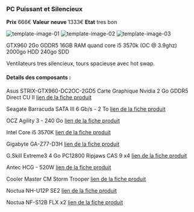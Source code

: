### PC Puissant et Silencieux
**Prix** 666€
**Valeur neuve** 1333€
**Etat** tres bon

![template-image-01](https://github.com/kigiri/annonces/raw/master/src/template/01.jpg)
![template-image-02](https://github.com/kigiri/annonces/raw/master/src/template/02.jpg)
![template-image-03](https://github.com/kigiri/annonces/raw/master/src/template/03.jpg)

GTX960 2Go GDDR5
16GB RAM
quand core i5 3570k (OC @ 3.9ghz)
2000go HDD
240go SDD

Ventilateurs tres silencieux, tours spacieuse avec hot swap.

#### Details des composants :
Asus STRIX-GTX960-DC2OC-2GD5 Carte Graphique Nvidia 2 Go GDDR5 Direct CU II
[lien de la fiche produit](https://www.amazon.fr/gp/product/B00SKWIISQ/ref=oh_aui_detailpage_o03_s00?ie=UTF8&psc=1)

Seagate Barracuda SATA III 6 Gb/s - 2 To
[lien de la fiche produit](https://www.materiel.net/disque-dur-3-5-pouces/seagate-barracuda-sata-iii-6-gb-s-2-to-75120.html)

OCZ Agility 3 - 240 Go
[lien de la fiche produit](https://www.materiel.net/disque-ssd/ocz-agility-3-240-go-67568.html)

Intel Core i5 3570K
[lien de la fiche produit](https://www.materiel.net/processeur-socket-1155/intel-core-i5-3570k-76134.html)

Gigabyte GA-Z77-D3H
[lien de la fiche produit](https://www.materiel.net/cartes-meres/gigabyte-ga-z77-d3h-76922.html)

G.Skill Extreme3 4 Go PC12800 Ripjaws CAS 9 x4
[lien de la fiche produit](https://www.materiel.net/barrette-memoire-pour-pc/g-skill-extreme3-4-go-pc12800-ripjaws-cas-9-54725.html)

Antec HCG - 520W
[lien de la fiche produit](https://www.materiel.net/alimentation-pour-pc/antec-hcg-520w-62021.html)

Cooler Master CM Storm Trooper
[lien de la fiche produit](https://www.materiel.net/boitier-pc/cooler-master-cm-storm-trooper-72921.html)

Noctua NH-U12P SE2
[lien de la fiche produit](https://www.materiel.net/radiateur-pour-processeur/noctua-nh-u12p-se2-52405.html)

Noctua NF-S12B FLX x2
[lien de la fiche produit](https://www.materiel.net/ventilateur-pc/noctua-nf-s12b-flx-47574.html)
